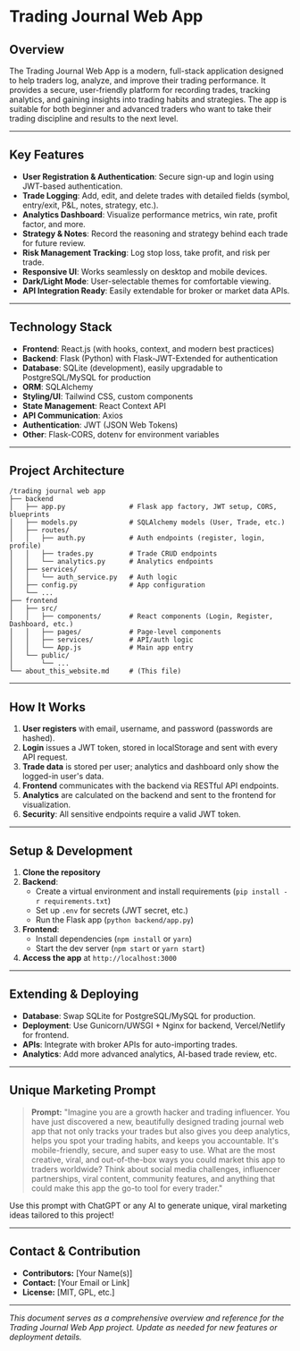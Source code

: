 # Trading Journal Web App

## Overview
The Trading Journal Web App is a modern, full-stack application designed to help traders log, analyze, and improve their trading performance. It provides a secure, user-friendly platform for recording trades, tracking analytics, and gaining insights into trading habits and strategies. The app is suitable for both beginner and advanced traders who want to take their trading discipline and results to the next level.

---

## Key Features
- **User Registration & Authentication**: Secure sign-up and login using JWT-based authentication.
- **Trade Logging**: Add, edit, and delete trades with detailed fields (symbol, entry/exit, P&L, notes, strategy, etc.).
- **Analytics Dashboard**: Visualize performance metrics, win rate, profit factor, and more.
- **Strategy & Notes**: Record the reasoning and strategy behind each trade for future review.
- **Risk Management Tracking**: Log stop loss, take profit, and risk per trade.
- **Responsive UI**: Works seamlessly on desktop and mobile devices.
- **Dark/Light Mode**: User-selectable themes for comfortable viewing.
- **API Integration Ready**: Easily extendable for broker or market data APIs.

---

## Technology Stack
- **Frontend**: React.js (with hooks, context, and modern best practices)
- **Backend**: Flask (Python) with Flask-JWT-Extended for authentication
- **Database**: SQLite (development), easily upgradable to PostgreSQL/MySQL for production
- **ORM**: SQLAlchemy
- **Styling/UI**: Tailwind CSS, custom components
- **State Management**: React Context API
- **API Communication**: Axios
- **Authentication**: JWT (JSON Web Tokens)
- **Other**: Flask-CORS, dotenv for environment variables

---

## Project Architecture
```
/trading journal web app
├── backend
│   ├── app.py                # Flask app factory, JWT setup, CORS, blueprints
│   ├── models.py             # SQLAlchemy models (User, Trade, etc.)
│   ├── routes/
│   │   ├── auth.py           # Auth endpoints (register, login, profile)
│   │   ├── trades.py         # Trade CRUD endpoints
│   │   └── analytics.py      # Analytics endpoints
│   ├── services/
│   │   └── auth_service.py   # Auth logic
│   ├── config.py             # App configuration
│   └── ...
├── frontend
│   ├── src/
│   │   ├── components/       # React components (Login, Register, Dashboard, etc.)
│   │   ├── pages/            # Page-level components
│   │   ├── services/         # API/auth logic
│   │   └── App.js            # Main app entry
│   └── public/
│       └── ...
└── about_this_website.md     # (This file)
```

---

## How It Works
1. **User registers** with email, username, and password (passwords are hashed).
2. **Login** issues a JWT token, stored in localStorage and sent with every API request.
3. **Trade data** is stored per user; analytics and dashboard only show the logged-in user's data.
4. **Frontend** communicates with the backend via RESTful API endpoints.
5. **Analytics** are calculated on the backend and sent to the frontend for visualization.
6. **Security**: All sensitive endpoints require a valid JWT token.

---

## Setup & Development
1. **Clone the repository**
2. **Backend**:
   - Create a virtual environment and install requirements (`pip install -r requirements.txt`)
   - Set up `.env` for secrets (JWT secret, etc.)
   - Run the Flask app (`python backend/app.py`)
3. **Frontend**:
   - Install dependencies (`npm install` or `yarn`)
   - Start the dev server (`npm start` or `yarn start`)
4. **Access the app** at `http://localhost:3000`

---

## Extending & Deploying
- **Database**: Swap SQLite for PostgreSQL/MySQL for production.
- **Deployment**: Use Gunicorn/UWSGI + Nginx for backend, Vercel/Netlify for frontend.
- **APIs**: Integrate with broker APIs for auto-importing trades.
- **Analytics**: Add more advanced analytics, AI-based trade review, etc.

---

## Unique Marketing Prompt
> **Prompt:**
> "Imagine you are a growth hacker and trading influencer. You have just discovered a new, beautifully designed trading journal web app that not only tracks your trades but also gives you deep analytics, helps you spot your trading habits, and keeps you accountable. It's mobile-friendly, secure, and super easy to use. What are the most creative, viral, and out-of-the-box ways you could market this app to traders worldwide? Think about social media challenges, influencer partnerships, viral content, community features, and anything that could make this app the go-to tool for every trader."

Use this prompt with ChatGPT or any AI to generate unique, viral marketing ideas tailored to this project!

---

## Contact & Contribution
- **Contributors:** [Your Name(s)]
- **Contact:** [Your Email or Link]
- **License:** [MIT, GPL, etc.]

---

*This document serves as a comprehensive overview and reference for the Trading Journal Web App project. Update as needed for new features or deployment details.* 